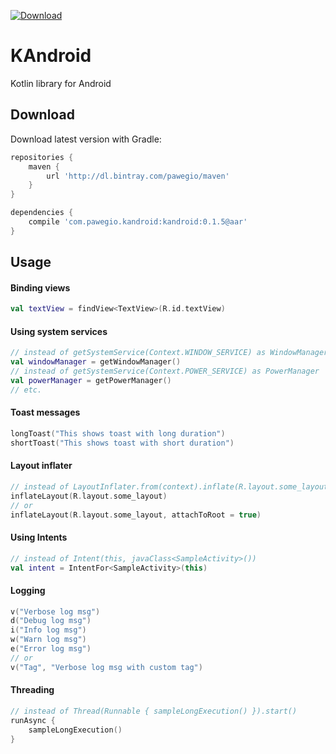 [ ![Download](https://api.bintray.com/packages/pawegio/maven/com.pawegio.kandroid%3Akandroid/images/download.svg) ](https://bintray.com/pawegio/maven/com.pawegio.kandroid%3Akandroid/_latestVersion)

# KAndroid
Kotlin library for Android

Download
--------

Download latest version with Gradle:
```groovy
repositories {
    maven { 
        url 'http://dl.bintray.com/pawegio/maven'
    }
}

dependencies {
    compile 'com.pawegio.kandroid:kandroid:0.1.5@aar'
}
```

Usage
-----
#### Binding views
```kotlin
val textView = findView<TextView>(R.id.textView)
```
#### Using system services
```kotlin
// instead of getSystemService(Context.WINDOW_SERVICE) as WindowManager
val windowManager = getWindowManager()
// instead of getSystemService(Context.POWER_SERVICE) as PowerManager
val powerManager = getPowerManager()
// etc.
```
#### Toast messages
```kotlin
longToast("This shows toast with long duration")
shortToast("This shows toast with short duration")
```
#### Layout inflater
```kotlin
// instead of LayoutInflater.from(context).inflate(R.layout.some_layout, null, false)
inflateLayout(R.layout.some_layout)
// or
inflateLayout(R.layout.some_layout, attachToRoot = true)
```
#### Using Intents
```kotlin
// instead of Intent(this, javaClass<SampleActivity>())
val intent = IntentFor<SampleActivity>(this)
```
#### Logging
```kotlin
v("Verbose log msg")
d("Debug log msg")
i("Info log msg")
w("Warn log msg")
e("Error log msg")
// or
v("Tag", "Verbose log msg with custom tag") 
```
#### Threading
```kotlin
// instead of Thread(Runnable { sampleLongExecution() }).start()
runAsync {
    sampleLongExecution()
}
```
